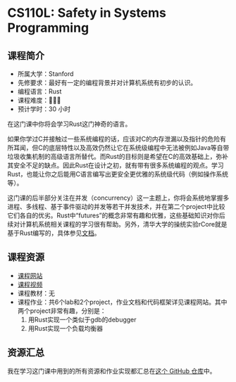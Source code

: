 # CS110L: Safety in Systems Programming

## 课程简介

- 所属大学：Stanford
- 先修要求：最好有一定的编程背景并对计算机系统有初步的认识。
- 编程语言：Rust
- 课程难度：🌟🌟🌟
- 预计学时：30 小时

在这门课中你将会学习Rust这门神奇的语言。

如果你学过C并接触过一些系统编程的话，应该对C的内存泄漏以及指针的危险有所耳闻，但C的底层特性以及高效仍然让它在系统级编程中无法被例如Java等自带垃圾收集机制的高级语言所替代。而Rust的目标则是希望在C的高效基础上，弥补其安全不足的缺点。因此Rust在设计之初，就有带有很多系统编程的观点。学习Rust，也能让你之后能用C语言编写出更安全更优雅的系统级代码（例如操作系统等）。

这门课的后半部分关注在并发（concurrency）这一主题上，你将会系统地掌握多进程、多线程、基于事件驱动的并发等若干并发技术，并在第二个project中比较它们各自的优劣。Rust中“futures”的概念非常有趣和优雅，这些基础知识对你后续对计算机系统相关课程的学习很有帮助。另外，清华大学的操统实验rCore就是基于Rust编写的，具体参见[文档](https://rcore-os.github.io/rCore-Tutorial-Book-v3/index.html)。

## 课程资源

- [课程网站](https://reberhardt.com/cs110l/spring-2020/)
- [课程视频](https://youtu.be/j7AQrtLevUE)
- 课程教材：无
- 课程作业：共6个lab和2个project，作业文档和代码框架详见课程网站。其中两个project非常有趣，分别是：
  1. 用Rust实现一个类似于gdb的debugger
  2. 用Rust实现一个负载均衡器

## 资源汇总

我在学习这门课中用到的所有资源和作业实现都汇总在[这个 GitHub 仓库](https://github.com/PKUFlyingPig/CS110L)中。

